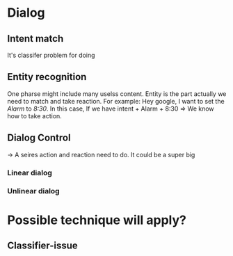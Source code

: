 # Dialog

## Intent match
It's classifer problem for doing


## Entity recognition
One pharse might include many uselss content. Entity is the part actually we need to match and take reaction. For example: Hey google, I want to set the *Alarm* to *8:30*. In this case, If we have intent + Alarm + 8:30 => We know how to take action.

## Dialog Control
-> A seires action and reaction need to do. It could be a super big 
### Linear dialog
### Unlinear dialog

# Possible technique will apply?
## Classifier-issue

<!--stackedit_data:
eyJoaXN0b3J5IjpbLTczNTAwMzEyOF19
-->